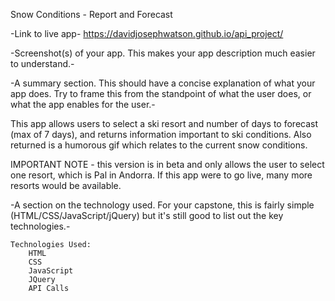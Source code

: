 Snow Conditions - Report and Forecast

-Link to live app-
    https://davidjosephwatson.github.io/api_project/

-Screenshot(s) of your app. This makes your app description much easier to understand.-


-A summary section. This should have a concise explanation of what your app does. Try to frame this from the standpoint of what the user does, or what the app enables for the user.-
   
   This app allows users to select a ski resort and number of days to forecast (max of 7 days), and returns information important to ski conditions.  Also returned is a humorous gif which relates to the current snow conditions.
   
   IMPORTANT NOTE - this version is in beta and only allows the user to select one resort, which is Pal in Andorra.  If this app were to go live, many more resorts would be available.


-A section on the technology used. For your capstone, this is fairly simple (HTML/CSS/JavaScript/jQuery) but it's still good to list out the key technologies.-
    
    Technologies Used:
        HTML
        CSS
        JavaScript
        JQuery
        API Calls

